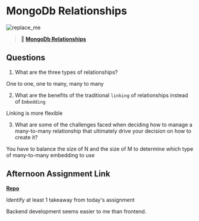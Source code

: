 # MongoDb Relationships

![replace_me](https://codeworks.blob.core.windows.net/public/assets/img/illustrations/placeholder.svg)

> **📖 [MongoDb Relationships](https://codeworksacademy.com/fs-student-guide/resources/wk5/02-Relationships)**

## Questions

1. What are the three types of relationships?

One to one, one to many, many to many

2. What are the benefits of the traditional `linking` of relationships instead of `Embedding`

Linking is more flexible

3. What are some of the challenges faced when deciding how to manage a many-to-many relationship that ultimately drive your decision on how to create it?

You have to balance the size of N and the size of M to determine which type of many-to-many embedding to use

## Afternoon Assignment Link

**[Repo](https://github.com/ryanmera3/late-fall21-gregslist-api)**

Identify at least 1 takeaway from today's assignment

Backend development seems easier to me than frontend.